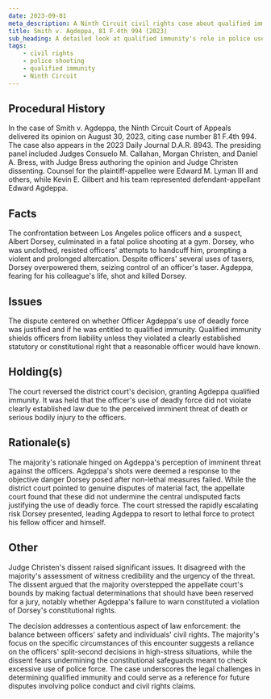 ```yaml
---
date: 2023-09-01
meta_description: A Ninth Circuit civil rights case about qualified immunity in police shooting, conflict over immediate threat perception and warning before lethal force.
title: Smith v. Agdeppa, 81 F.4th 994 (2023)
sub_heading: A detailed look at qualified immunity's role in police use of force.
tags:
    - civil rights
    - police shooting
    - qualified immunity
    - Ninth Circuit
---
```


## Procedural History
In the case of Smith v. Agdeppa, the Ninth Circuit Court of Appeals delivered its opinion on August 30, 2023, citing case number 81 F.4th 994. The case also appears in the 2023 Daily Journal D.A.R. 8943. The presiding panel included Judges Consuelo M. Callahan, Morgan Christen, and Daniel A. Bress, with Judge Bress authoring the opinion and Judge Christen dissenting. Counsel for the plaintiff-appellee were Edward M. Lyman III and others, while Kevin E. Gilbert and his team represented defendant-appellant Edward Agdeppa.

## Facts
The confrontation between Los Angeles police officers and a suspect, Albert Dorsey, culminated in a fatal police shooting at a gym. Dorsey, who was unclothed, resisted officers' attempts to handcuff him, prompting a violent and prolonged altercation. Despite officers' several uses of tasers, Dorsey overpowered them, seizing control of an officer's taser. Agdeppa, fearing for his colleague's life, shot and killed Dorsey.

## Issues
The dispute centered on whether Officer Agdeppa's use of deadly force was justified and if he was entitled to qualified immunity. Qualified immunity shields officers from liability unless they violated a clearly established statutory or constitutional right that a reasonable officer would have known.

## Holding(s)
The court reversed the district court's decision, granting Agdeppa qualified immunity. It was held that the officer's use of deadly force did not violate clearly established law due to the perceived imminent threat of death or serious bodily injury to the officers.

## Rationale(s)
The majority's rationale hinged on Agdeppa's perception of imminent threat against the officers. Agdeppa's shots were deemed a response to the objective danger Dorsey posed after non-lethal measures failed. While the district court pointed to genuine disputes of material fact, the appellate court found that these did not undermine the central undisputed facts justifying the use of deadly force. The court stressed the rapidly escalating risk Dorsey presented, leading Agdeppa to resort to lethal force to protect his fellow officer and himself.

## Other
Judge Christen's dissent raised significant issues. It disagreed with the majority's assessment of witness credibility and the urgency of the threat. The dissent argued that the majority overstepped the appellate court's bounds by making factual determinations that should have been reserved for a jury, notably whether Agdeppa's failure to warn constituted a violation of Dorsey's constitutional rights.

The decision addresses a contentious aspect of law enforcement: the balance between officers’ safety and individuals' civil rights. The majority's focus on the specific circumstances of this encounter suggests a reliance on the officers' split-second decisions in high-stress situations, while the dissent fears undermining the constitutional safeguards meant to check excessive use of police force. The case underscores the legal challenges in determining qualified immunity and could serve as a reference for future disputes involving police conduct and civil rights claims.